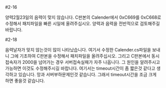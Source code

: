 #2-16

양력2월23일의 음력이 맞지 않습니다. C판본의 Calender에서 0xC669를 0xC668로 수정해서 패치파일을 빠른 시일에 올려주십시오.
양력과 음력을 전반적으로 검토해주길 바랍니다. 

#2-18

음력날자가 맞지 않는것이 많이 나타났습니다. 여기서 수정한 Calender.cs파일을 보내니 그에 기초하여 C판본을 수정해서 패치파일을 올려주십시오.
그리고 C판본에서 동시접속자가 2000을 넘어가는 경우 서버접속실패가 자주 나옵니다. 그 원인을 알려주시고 가능하면 이것도 수정해주시길 바랍니다. 여기서는 timeout시간이 좀 짧은것 같다고 생각하고 있습니다. 망과 서버부하문제인것 같습니다. 그래서 timeout시간을 조금 크게 하면 좋을것 같습니다.

